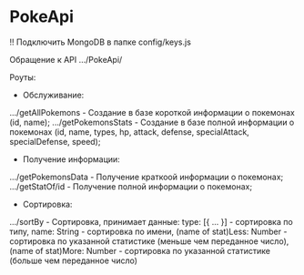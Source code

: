 # PokeApi

!! Подключить MongoDB в папке config/keys.js

Обращение к API .../PokeApi/

Роуты:

- Обслуживание:

.../getAllPokemons - 
Создание в базе короткой информации о покемонах (id, name);
.../getPokemonsStats - 
Создание в базе полной информации о покемонах (id, name, types, hp,
attack, defense, specialAttack, specialDefense, speed);

- Получение информации:

.../getPokemonsData - 
Получение краткоой информации о покемонах;
.../getStatOf/id - 
Получение полной информации о покемонах;

- Сортировка:

.../sortBy - Сортировка, принимает данные:
  type: [{ ... }] - сортировка по типу,
  name: String - сортировка по имени,
  (name of stat)Less: Number - сортировка по указанной статистике (меньше чем переданное число),
  (name of stat)More: Number - сортировка по указанной статистике (больше чем переданное число)
  
